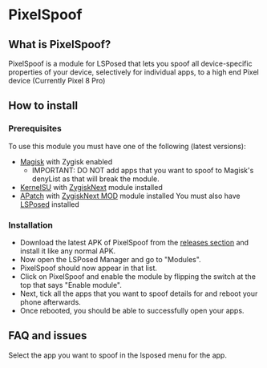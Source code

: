 # PixelSpoof

## What is PixelSpoof?
PixelSpoof is a module for LSPosed that lets you spoof all device-specific properties of your device, selectively for individual apps, to a high end Pixel device (Currently Pixel 8 Pro)

## How to install
### Prerequisites
To use this module you must have one of the following (latest versions):
- [Magisk](https://github.com/topjohnwu/Magisk) with Zygisk enabled
    - IMPORTANT: DO NOT add apps that you want to spoof to Magisk's denyList as that will break the module.
- [KernelSU](https://github.com/tiann/KernelSU) with [ZygiskNext](https://github.com/Dr-TSNG/ZygiskNext) module installed
- [APatch](https://github.com/bmax121/APatch) with [ZygiskNext MOD](https://github.com/Yervant7/ZygiskNext) module installed
You must also have [LSPosed](https://github.com/mywalkb/LSPosed_mod) installed

### Installation
- Download the latest APK of PixelSpoof from the [releases section](https://github.com/RisenID/PixelSpoof/releases) and install it like any normal APK.
- Now open the LSPosed Manager and go to "Modules".
- PixelSpoof should now appear in that list.
- Click on PixelSpoof and enable the module by flipping the switch at the top that says "Enable module".
- Next, tick all the apps that you want to spoof details for and reboot your phone afterwards.
- Once rebooted, you should be able to successfully open your apps.

## FAQ and issues
Select the app you want to spoof in the lsposed menu for the app.